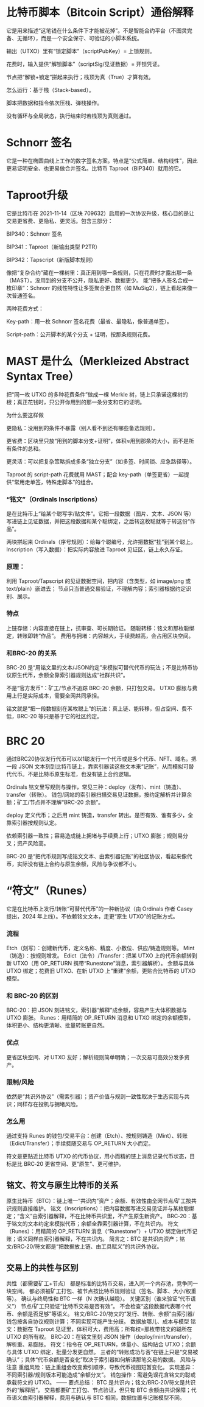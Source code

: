 # 比特币脚本（Bitcoin Script）通俗解释
它是用来描述“这笔钱在什么条件下才能被花掉”。不是智能合约平台（不图灵完备、无循环），而是一个安全保守、可验证的小脚本系统。

输出（UTXO）里有“锁定脚本”（scriptPubKey）= 上锁规则。

花费时，输入提供“解锁脚本”（scriptSig/见证数据）= 开锁凭证。

节点把“解锁+锁定”拼起来执行；栈顶为真（True）才算有效。

怎么运行：基于栈（Stack-based）。

脚本把数据和指令依次压栈、弹栈操作。

没有循环与全局状态，执行结束时若栈顶为真则通过。


# Schnorr 签名
它是一种在椭圆曲线上工作的数字签名方案。特点是“公式简单、结构线性”，因此更易证明安全、也更易做合并签名。比特币 Taproot（BIP340）就用的它。


# Taproot升级
它是比特币在 2021-11-14（区块 709632）启用的一次协议升级，核心目的是让交易更省费、更隐私、更灵活。包含三部分：

BIP340：Schnorr 签名

BIP341：Taproot（新输出类型 P2TR）

BIP342：Tapscript（新版脚本规则）


像把“复杂合约”藏在一棵树里：真正用到哪一条规则，只在花费时才露出那一条（MAST）。没用到的分支不公开，隐私更好、数据更少。
能“把多人签名合成一枚印章”：Schnorr 的线性特性让多签聚合更自然（如 MuSig2），链上看起来像一次普通签名。


两种花费方式：

Key-path：用一枚 Schnorr 签名花费（最省、最隐私，像普通单签）。

Script-path：公开脚本的某个分支 + 证明，按那条规则花费。


# MAST 是什么（Merkleized Abstract Syntax Tree）

把“同一枚 UTXO 的多种花费条件”做成一棵 Merkle 树，链上只承诺这棵树的根；真正花钱时，只公开你用到的那一条分支和它的证明。


为什么要这样做

更隐私：没用到的条件不暴露（别人看不到还有哪些备选规则）。

更省费：区块里只放“用到的脚本分支+证明”，体积≈用到那条的大小，而不是所有条件的总和。

更灵活：可以把复杂策略拆成多条“独立分支”（如多签、时间锁、应急路径等）。

Taproot 的 script-path 花费就用 MAST；配合 key-path（单签更省）一起提供“常用走单签，特殊走脚本”的组合。

### “铭文”（Ordinals Inscriptions）
是在比特币上“给某个聪写字/贴文件”。它把一段数据（图片、文本、JSON 等）写进链上见证数据，并把这段数据和某个聪绑定，之后转这枚聪就等于转这份“作品”。

两块拼起来
Ordinals（序号规则）：给每个聪编号，允许把数据“挂”到某个聪上。
Inscription（写入数据）：把实际内容放进 Taproot 见证区，链上永久存证。

### 原理：
利用 Taproot/Tapscript 的见证数据空间，把内容（含类型，如 image/png 或 text/plain）嵌进去；
节点只当普通交易验证，不理解内容；索引器根据约定识别、展示。

### 特点
上链存储：内容直接在链上，抗审查、可长期验证。
随聪转移：铭文和那枚聪绑定，转账即转“作品”。
费用与拥堵：内容越大，手续费越高，会占用区块空间。

### 和BRC-20 的关系
BRC-20 是“用铭文里的文本/JSON约定”来模拟可替代代币的玩法；不是比特币协议原生代币，余额全靠索引器规则达成“社群共识”。

不是“官方发币”：矿工/节点不追踪 BRC-20 余额，只打包交易。
UTXO 膨胀与费用上行是实际成本，需要全网共同承担。

铭文就是“把一段数据刻在某枚聪上”的玩法：真上链、能转移，但占空间、费不低，BRC-20 等只是基于它的社区约定。

# BRC 20
通过BRC20协议发行代币可以以1聪发行一个代币或是多个代币、NFT、域名。把一段 JSON 文本刻到比特币链上，靠索引器读这些文本来“记账”，从而模拟可替代代币。不是比特币原生标准，也没有链上合约逻辑。

Ordinals 铭文里写规则与操作，常见三种：deploy（发布）、mint（铸造）、transfer（转账）。
钱包/网站的索引器扫描交易见证数据，按约定解析并计算余额；矿工/节点并不理解“BRC-20 余额”。

deploy 定义代币；之后用 mint 铸造，transfer 转出。是否有效、谁有多少，全靠索引器按规则认定。

依赖索引器一致性；容易造成链上拥堵与手续费上行；UTXO 膨胀；规则易分叉；资产风险高。

BRC-20 是“把代币规则写成铭文文本、由索引器记账”的社区协议，看起来像代币，实际没有链上合约与原生余额，风险与争议都不小。


# “符文”（Runes）
它是在比特币上发行/转账“可替代代币”的一种新协议（由 Ordinals 作者 Casey 提出，2024 年上线）。不依赖铭文文本，走更“原生 UTXO”的记账方式。

### 流程
Etch（刻写）：创建新代币，定义名称、精度、小数位、供应/铸造规则等。
Mint（铸造）：按规则增发。
Edict（法令）/Transfer：把某 UTXO 上的代币余额转到新 UTXO（用 OP_RETURN 携带“Runestone”消息，索引器解析）。
余额与具体 UTXO 绑定；花费旧 UTXO、在新 UTXO 上“重建”余额，更贴合比特币的 UTXO 模型。
### 和 BRC-20 的区别
BRC-20：把 JSON 刻进铭文，索引器“解释”成余额，容易产生大体积数据与 UTXO 膨胀。
Runes：用精简的 OP_RETURN 消息和 UTXO 绑定的余额模型，体积更小、结构更清晰、批量转账更自然。
### 优点
更省区块空间、对 UTXO 友好；解析规则简单明确；一次交易可高效分发多资产。
### 限制/风险
依然是“共识外协议”（需索引器）；资产价值与规则一致性取决于生态实现与共识；同样存在投机与拥堵风险。
### 怎么用
通过支持 Runes 的钱包/交易平台：创建（Etch）、按规则铸造（Mint）、转账（Edict/Transfer）；手续费随交易与 OP_RETURN 大小而定。

符文是更贴近比特币 UTXO 的代币协议，用小而精的链上消息记录代币状态，目标是比 BRC‑20 更省空间、更“原生”、更可维护。

## 铭文、符文与原生比特币的关系
原生比特币（BTC）：链上唯一“共识内”资产；余额、有效性由全网节点/矿工按共识规则直接维护。
铭文（Inscriptions）：把内容数据写进交易见证并与某枚聪绑定；“含义”由索引器解释，不在比特币共识里，不产生原生新资产。
BRC‑20：基于铭文的文本约定来模拟代币；余额全靠索引器计算，不在共识内。
符文（Runes）：用精简的 OP_RETURN 消息（“Runestone”）+ UTXO 绑定做代币记账；语义同样由索引器解释，不在共识内。
简言之：BTC 是共识内资产；铭文/BRC‑20/符文都是“把数据放上链、由工具赋义”的共识外协议。

## 交易上的共性与区别
共性（都需要矿工+节点）
都是标准的比特币交易，进入同一个内存池，竞争同一块空间。
都必须被矿工打包、被节点按比特币规则验证（签名、脚本、大小/权重等）。
确认与终局性和 BTC 一样（N 次确认越稳）。
关键区别（谁来验证“代币语义”）
节点/矿工只验证“比特币交易是否有效”。
不会检查“这段数据代表哪个代币、余额是否足够”等语义。
铭文/BRC‑20/符文的“发行、转账、余额”由索引器/钱包按各自协议规则计算；不同实现可能产生分歧。
数据放哪儿、成本与模型
铭文：数据在 Taproot 见证里，体积可大，费用高；所有权=那枚带铭文的聪所在 UTXO 的所有权。
BRC‑20：在铭文里刻 JSON 操作（deploy/mint/transfer），解析重、易膨胀。
符文：指令在 OP_RETURN，体量小、结构贴合 UTXO；余额与具体 UTXO 绑定，批量分发更自然。
三者的“转账成功与否”在链上只是“交易被确认”；具体“代币余额是否变化”取决于索引器如何解读那笔交易的数据。
风险与注意
重组风险：链上重组会改变索引顺序，导致代币视图短暂变化。
实现差异：不同索引器/规则版本可能造成“余额分叉”。
钱包操作：需避免误花含铭文的聪或承载符文的 UTXO。
——
要点总结：
BTC 是共识内；铭文/BRC‑20/符文是共识外的“解释层”。
交易都要矿工打包、节点验证，但只有 BTC 余额由共识保障；代币语义由索引器解释，费用与确认与 BTC 相同，数据位置与记账模型不同。
